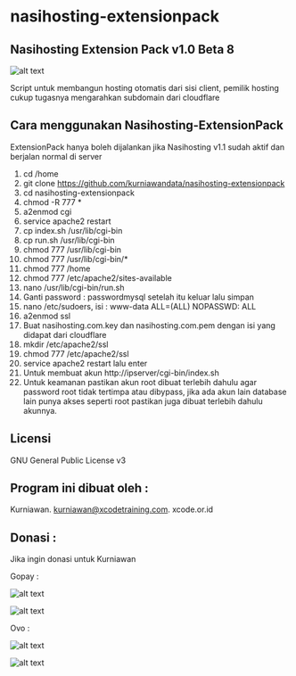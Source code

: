 # nasihosting-extensionpack


Nasihosting Extension Pack v1.0 Beta 8
--------------------
![alt text](http://xcode.or.id/04_small-logo.png)

Script untuk membangun hosting otomatis dari sisi client, pemilik hosting cukup tugasnya mengarahkan subdomain dari cloudflare

Cara menggunakan Nasihosting-ExtensionPack
------------------------------------------
ExtensionPack hanya boleh dijalankan jika Nasihosting v1.1 sudah aktif dan berjalan normal di server
1. cd /home
2. git clone https://github.com/kurniawandata/nasihosting-extensionpack
3. cd nasihosting-extensionpack
4. chmod -R 777 *
5. a2enmod cgi 
6. service apache2 restart
7. cp index.sh /usr/lib/cgi-bin
8. cp run.sh /usr/lib/cgi-bin
9. chmod 777 /usr/lib/cgi-bin
10. chmod 777 /usr/lib/cgi-bin/*
11. chmod 777 /home
12. chmod 777 /etc/apache2/sites-available
13. nano /usr/lib/cgi-bin/run.sh
14. Ganti password : passwordmysql setelah itu keluar lalu simpan
15. nano /etc/sudoers, isi : www-data ALL=(ALL) NOPASSWD: ALL
16. a2enmod ssl
17. Buat nasihosting.com.key dan nasihosting.com.pem dengan isi yang didapat dari cloudflare
18. mkdir /etc/apache2/ssl
19. chmod 777 /etc/apache2/ssl
20. service apache2 restart lalu enter
21. Untuk membuat akun http://ipserver/cgi-bin/index.sh
22. Untuk keamanan pastikan akun root dibuat terlebih dahulu agar password root tidak tertimpa atau dibypass, jika ada akun lain database lain punya akses seperti root pastikan juga dibuat terlebih dahulu akunnya.

Licensi
-------
GNU General Public License v3

Program ini dibuat oleh :
--------------------------------------------
Kurniawan. kurniawan@xcodetraining.com.
xcode.or.id


Donasi :
--------
Jika ingin donasi untuk Kurniawan

Gopay :

![alt text](http://xcodeserver.my.id/gofood.png)

![alt text](http://xcodeserver.my.id/gopay.png)

Ovo :

![alt text](http://xcodeserver.my.id/ovo3.png)

![alt text](http://xcodeserver.my.id/ovo2.png)
